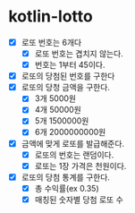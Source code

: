 # kotlin-lotto
- [x] 로또 번호는 6개다
  - [x] 로또 번호는 겹치지 않는다. 
  - [x] 번호는 1부터 45이다.
- [x] 로또의 당첨된 번호를 구한다
- [x] 로또의 당청 금액을 구한다.
  - [x] 3개 5000원
  - [x] 4개 50000원
  - [x] 5개 1500000원
  - [x] 6개 2000000000원
- [x] 금액에 맞게 로또를 발급해준다.
  - [x] 로또의 번호는 랜덤이다.
  - [x] 로또는 1장 가격은 천원이다.
- [x] 로또의 당첨 통계를 구한다.
  - [x] 총 수익률(ex 0.35)
  - [x] 매칭된 숫자별 당첨 로또 수
